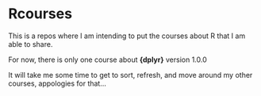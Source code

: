 # Rcourses

This is a repos where I am intending to put the courses about R that I am able to share.

For now, there is only one course about **{dplyr}** version 1.0.0

It will take me some time to get to sort, refresh, and move around my other courses, appologies for that...
